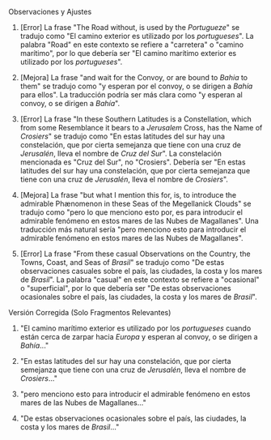 Observaciones y Ajustes

1. [Error] La frase "The Road without, is used by the _Portugueze_" se tradujo como "El camino exterior es utilizado por los *portugueses*". La palabra "Road" en este contexto se refiere a "carretera" o "camino marítimo", por lo que debería ser "El camino marítimo exterior es utilizado por los *portugueses*".

2. [Mejora] La frase "and wait for the Convoy, or are bound to _Bahia_ to them" se tradujo como "y esperan por el convoy, o se dirigen a *Bahía* para ellos". La traducción podría ser más clara como "y esperan al convoy, o se dirigen a *Bahía*".

3. [Error] La frase "In these Southern Latitudes is a Constellation, which from some Resemblance it bears to a _Jerusalem_ Cross, has the Name of _Crosiers_" se tradujo como "En estas latitudes del sur hay una constelación, que por cierta semejanza que tiene con una cruz de *Jerusalén*, lleva el nombre de *Cruz del Sur*". La constelación mencionada es "Cruz del Sur", no "Crosiers". Debería ser "En estas latitudes del sur hay una constelación, que por cierta semejanza que tiene con una cruz de *Jerusalén*, lleva el nombre de *Crosiers*".

4. [Mejora] La frase "but what I mention this for, is, to introduce the admirable Phænomenon in these Seas of the Megellanick Clouds" se tradujo como "pero lo que menciono esto por, es para introducir el admirable fenómeno en estos mares de las Nubes de Magallanes". Una traducción más natural sería "pero menciono esto para introducir el admirable fenómeno en estos mares de las Nubes de Magallanes".

5. [Error] La frase "From these casual Observations on the Country, the Towns, Coast, and Seas of _Brasil_" se tradujo como "De estas observaciones casuales sobre el país, las ciudades, la costa y los mares de *Brasil*". La palabra "casual" en este contexto se refiere a "ocasional" o "superficial", por lo que debería ser "De estas observaciones ocasionales sobre el país, las ciudades, la costa y los mares de *Brasil*".

Versión Corregida (Solo Fragmentos Relevantes)

1. "El camino marítimo exterior es utilizado por los *portugueses* cuando están cerca de zarpar hacia *Europa* y esperan al convoy, o se dirigen a *Bahía*..."

2. "En estas latitudes del sur hay una constelación, que por cierta semejanza que tiene con una cruz de *Jerusalén*, lleva el nombre de *Crosiers*..."

3. "pero menciono esto para introducir el admirable fenómeno en estos mares de las Nubes de Magallanes..."

4. "De estas observaciones ocasionales sobre el país, las ciudades, la costa y los mares de *Brasil*..."